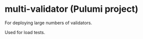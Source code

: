 # multi-validator (Pulumi project)

For deploying large numbers of validators.

Used for load tests.
